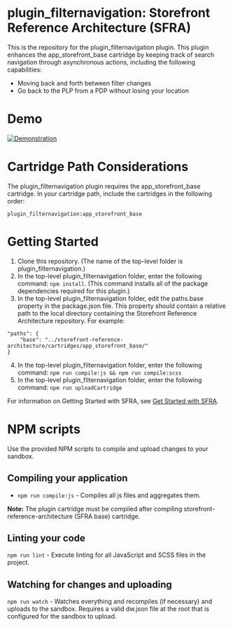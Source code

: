 # plugin_filternavigation: Storefront Reference Architecture (SFRA)

This is the repository for the plugin_filternavigation plugin. This plugin enhances the app_storefront_base cartridge by keeping track of search navigation through asynchronous actions, including the following capabilities:

* Moving back and forth between filter changes
* Go back to the PLP from a PDP without losing your location

# Demo
[![Demonstration](http://i3.ytimg.com/vi/xfcei967Js0/hqdefault.jpg)](https://www.youtube.com/watch?v=xfcei967Js0&feature=youtu.be)


# Cartridge Path Considerations
The plugin_filternavigation plugin requires the app\_storefront\_base cartridge. In your cartridge path, include the cartridges in the following order:

```
plugin_filternavigation:app_storefront_base
```

# Getting Started

1. Clone this repository. (The name of the top-level folder is plugin_filternavigation.)
2. In the top-level plugin_filternavigation folder, enter the following command: `npm install`. (This command installs all of the package dependencies required for this plugin.)
3. In the top-level plugin_filternavigation folder, edit the paths.base property in the package.json file. This property should contain a relative path to the local directory containing the Storefront Reference Architecture repository. For example:
```
"paths": {
    "base": "../storefront-reference-architecture/cartridges/app_storefront_base/"
}
```
4. In the top-level plugin_filternavigation folder, enter the following command: `npm run compile:js && npm run compile:scss`
5. In the top-level plugin_filternavigation folder, enter the following command: `npm run uploadCartridge`

For information on Getting Started with SFRA, see [Get Started with SFRA](https://documentation.b2c.commercecloud.salesforce.com/DOC1/index.jsp?topic=%2Fcom.demandware.dochelp%2Fcontent%2Fb2c_commerce%2Ftopics%2Fsfra%2Fb2c_sfra_setup.html).

# NPM scripts
Use the provided NPM scripts to compile and upload changes to your sandbox.

## Compiling your application

* `npm run compile:js` - Compiles all js files and aggregates them.

**Note:** The plugin cartridge must be compiled after compiling storefront-reference-architecture (SFRA base) cartridge.

## Linting your code

`npm run lint` - Execute linting for all JavaScript and SCSS files in the project.

## Watching for changes and uploading

`npm run watch` - Watches everything and recompiles (if necessary) and uploads to the sandbox. Requires a valid dw.json file at the root that is configured for the sandbox to upload.
